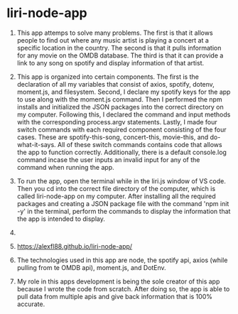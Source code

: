 # liri-node-app

1. This app attemps to solve many problems. The first is that it allows people to find out where any music artist is playing a concert at a specific location in the country. The second is that it pulls information for any movie on the OMDB database. The third is that it can provide a link to any song on spotify and display information of that artist.

2. This app is organized into certain components. The first is the declaration of all my variables that consist of axios, spotify, dotenv, moment.js, and filesystem. Second, I declare my spotify keys for the app to use along with the moment.js command. Then I performed the npm installs and initialized the JSON packages into the correct directory on my computer. Following this, I declared the command and input methods with the corresponding process.argv statements. Lastly, I made four switch commands with each required component consisting of the four cases. These are spotify-this-song, concert-this, movie-this, and do-what-it-says. All of these switch commands contains code that allows the app to function correctly. Additionally, there is a default console.log command incase the user inputs an invalid input for any of the command when running the app.

3. To run the app, open the terminal while in the liri.js window of VS code. Then you cd into the correct file directory of the computer, which is called liri-node-app on my computer. After installing all the required packages and creating a JSON package file with the command 'npm init -y' in the terminal, perform the commands to display the  information that the app is intended to display. 

4. 

5. https://alexfl88.github.io/liri-node-app/ 

6.  The technologies used in this app are node, the spotify api, axios (while pulling from te OMDB api), moment.js, and DotEnv. 

7. My role in this apps development is being the sole creator of this app because I wrote the code from scratch. After doing so, the app is able to pull data from multiple apis and give back information that is 100% accurate.
